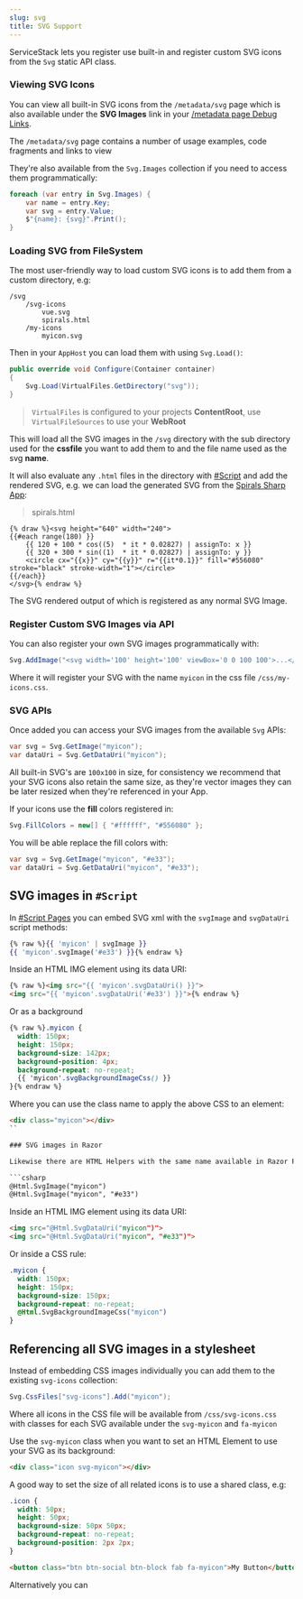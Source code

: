 ```yaml
---
slug: svg
title: SVG Support
---
```


ServiceStack lets you register use built-in and register custom SVG icons from the `Svg` static API class.

### Viewing SVG Icons

You can view all built-in SVG icons from the  `/metadata/svg` page which is also available under the **SVG Images** link in your 
[/metadata page Debug Links](/metadata-page#debug-links).

The `/metadata/svg` page contains a number of usage examples, code fragments and links to view 

They're also available from the `Svg.Images` collection if you need to access them programmatically:

```csharp
foreach (var entry in Svg.Images) {
    var name = entry.Key;
    var svg = entry.Value;
    $"{name}: {svg}".Print();
}
```

### Loading SVG from FileSystem

The most user-friendly way to load custom SVG icons is to add them from a custom directory, e.g:

    /svg
        /svg-icons
            vue.svg
            spirals.html
        /my-icons
            myicon.svg

Then in your `AppHost` you can load them with using `Svg.Load()`:

```csharp
public override void Configure(Container container)
{
    Svg.Load(VirtualFiles.GetDirectory("svg"));
}
```

> `VirtualFiles` is configured to your projects **ContentRoot**, use `VirtualFileSources` to use your **WebRoot**

This will load all the SVG images in the `/svg` directory with the sub directory used for the **cssfile** you want to add them to 
and the file name used as the svg **name**.

It will also evaluate any `.html` files in the directory with [#Script](https://sharpscript.net) and add the rendered SVG,
e.g. we can load the generated SVG from the [Spirals Sharp App](https://github.com/mythz/spirals):

> spirals.html

```
{% draw %}<svg height="640" width="240">
{{#each range(180) }}
    {{ 120 + 100 * cos((5)  * it * 0.02827) | assignTo: x }}
    {{ 320 + 300 * sin((1)  * it * 0.02827) | assignTo: y }}
    <circle cx="{{x}}" cy="{{y}}" r="{{it*0.1}}" fill="#556080" stroke="black" stroke-width="1"></circle>
{{/each}}
</svg>{% endraw %}
```

The SVG rendered output of which is registered as any normal SVG Image.

### Register Custom SVG Images via API

You can also register your own SVG images programmatically with:

```csharp
Svg.AddImage("<svg width='100' height='100' viewBox='0 0 100 100'>...</svg>", "myicon", "my-icons");
```

Where it will register your SVG with the name `myicon` in the css file `/css/my-icons.css`.

### SVG APIs

Once added you can access your SVG images from the available `Svg` APIs:

```csharp
var svg = Svg.GetImage("myicon");
var dataUri = Svg.GetDataUri("myicon");
```

All built-in SVG's are `100x100` in size, for consistency we recommend that your SVG icons also retain the same size, as they're 
vector images they can be later resized when they're referenced in your App.

If your icons use the **fill** colors registered in:

```csharp
Svg.FillColors = new[] { "#ffffff", "#556080" };
```

You will be able replace the fill colors with:

```csharp
var svg = Svg.GetImage("myicon", "#e33");
var dataUri = Svg.GetDataUri("myicon", "#e33");
```

## SVG images in `#Script`

In [#Script Pages](https://sharpscript.net/docs/sharp-pages) you can embed SVG xml with the `svgImage` and `svgDataUri` script methods:

```hbs
{% raw %}{{ 'myicon' | svgImage }}
{{ 'myicon'.svgImage('#e33') }}{% endraw %}
```

Inside an HTML IMG element using its data URI:

```html
{% raw %}<img src="{{ 'myicon'.svgDataUri() }}">
<img src="{{ 'myicon'.svgDataUri('#e33') }}">{% endraw %}
```

Or as a background 

```css
{% raw %}.myicon {
  width: 150px;
  height: 150px;
  background-size: 142px;
  background-position: 4px;
  background-repeat: no-repeat;
  {{ 'myicon'.svgBackgroundImageCss() }} 
}{% endraw %}
```

Where you can use the class name to apply the above CSS to an element:

```html
<div class="myicon"></div>
``

### SVG images in Razor

Likewise there are HTML Helpers with the same name available in Razor Pages, where you can embed SVG images directly with:

```csharp
@Html.SvgImage("myicon")
@Html.SvgImage("myicon", "#e33")
```

Inside an HTML IMG element using its data URI:

```html
<img src="@Html.SvgDataUri("myicon")">
<img src="@Html.SvgDataUri("myicon", "#e33")">
```

Or inside a CSS rule:

```css
.myicon {
  width: 150px;
  height: 150px;
  background-size: 150px;
  background-repeat: no-repeat;
  @Html.SvgBackgroundImageCss("myicon")
}
```

## Referencing all SVG images in a stylesheet

Instead of embedding CSS images individually you can add them to the existing `svg-icons` collection:

```csharp
Svg.CssFiles["svg-icons"].Add("myicon");
```

Where all icons in the CSS file will be available from `/css/svg-icons.css` with classes for each SVG available
under the `svg-myicon` and `fa-myicon`

Use the `svg-myicon` class when you want to set an HTML Element to use your SVG as its background:

```html
<div class="icon svg-myicon"></div>
```

A good way to set the size of all related icons is to use a shared class, e.g:

```css
.icon {
  width: 50px;
  height: 50px;
  background-size: 50px 50px;
  background-repeat: no-repeat;
  background-position: 2px 2px;
}
```


```html
<button class="btn btn-social btn-block fab fa-myicon">My Button</button>
```

Alternatively you can 

```csharp

```